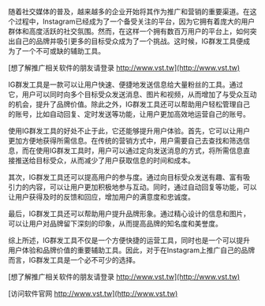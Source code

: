 随着社交媒体的普及，越来越多的企业开始将其作为推广和营销的重要渠道。在这个过程中，Instagram已经成为了一个备受关注的平台，因为它拥有着庞大的用户群体和高度活跃的社交氛围。然而，在这样一个拥有数百万用户的平台上，如何突出自己的品牌并吸引更多的目标受众成为了一个挑战。这时候，IG群发工具便成为了一个不可或缺的辅助工具。

[想了解推广相关软件的朋友请登录 http://www.vst.tw](http://www.vst.tw)

IG群发工具是一款可以让用户快速、便捷地发送信息给大量粉丝的工具。通过它，用户可以同时向多个目标受众发送消息、图片和视频，从而增加了与受众互动的机会，提升了品牌价值。除此之外，IG群发工具还可以帮助用户轻松管理自己的账号，比如自动回复、定时发送等功能，让用户更加高效地运营自己的账号。

使用IG群发工具的好处不止于此，它还能够提升用户体验。首先，它可以让用户更加方便地获得所需信息。在传统的营销方式中，用户需要自己去查找和筛选信息，而在使用IG群发工具时，用户可以通过定向发送消息的方式，将所需信息直接推送给目标受众，从而减少了用户获取信息的时间和成本。

其次，IG群发工具还可以提高用户的参与度。通过向目标受众发送有趣、富有吸引力的内容，可以让用户更加积极地参与互动。同时，通过自动回复等功能，可以让用户获得及时的反馈和回应，增加用户的满意度和忠诚度。

最后，IG群发工具还可以帮助用户提升品牌形象。通过精心设计的信息和图片，可以让用户对品牌留下深刻的印象，从而提高品牌的知名度和美誉度。

综上所述，IG群发工具不仅是一个方便快捷的运营工具，同时也是一个可以提升用户体验和品牌价值的重要辅助工具。因此，对于在Instagram上推广自己的品牌而言，IG群发工具是一个必不可少的选择。

[想了解推广相关软件的朋友请登录 http://www.vst.tw](http://www.vst.tw)


[访问软件官网 http://www.vst.tw](http://www.vst.tw)
